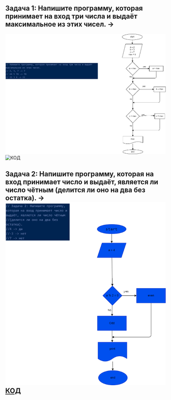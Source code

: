 ## Задача 1: Напишите программу, которая принимает на вход три числа и выдаёт максимальное из этих чисел. ->
![Блок схема](Exemple_001_maxNumber/Dia_01.drawio.png) ![КОД](Exemple_001_maxNumber/Program.cs)

## Задача 2: Напишите программу, которая на вход принимает число и выдаёт, является ли число чётным (делится ли оно на два без остатка). -> ![Блок схема](Exemple_002_EvenAndOdd/Dia_02.drawio.png) [КОД](Exemple_002_EvenAndOdd/Program.cs)